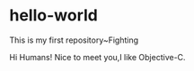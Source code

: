 # hello-world
This is my first repository~Fighting

Hi Humans!
    Nice to meet you,I like Objective-C.
